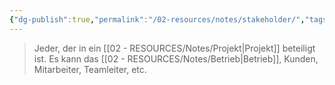 ```yaml
---
{"dg-publish":true,"permalink":"/02-resources/notes/stakeholder/","tags":["projektmanagement"],"noteIcon":"","updated":"2024-06-16T00:12:46.000+02:00"}
---
```


> Jeder, der in ein [[02 - RESOURCES/Notes/Projekt\|Projekt]] beteiligt ist. Es kann das [[02 - RESOURCES/Notes/Betrieb\|Betrieb]], Kunden, Mitarbeiter, Teamleiter, etc.